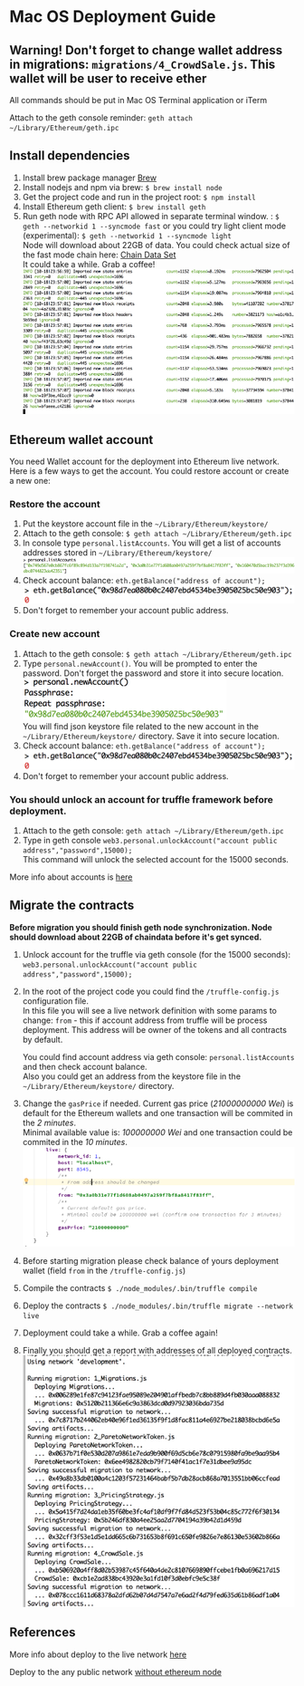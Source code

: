 # Mac OS Deployment Guide     

## Warning! Don't forget to change wallet address in migrations: `migrations/4_CrowdSale.js`. This wallet will be user to receive ether  

All commands should be put in Mac OS Terminal application or iTerm

Attach to the geth console reminder: `geth attach ~/Library/Ethereum/geth.ipc`  

## Install dependencies  
1. Install brew package manager [Brew](https://brew.sh)
2. Install nodejs and npm via brew: `$ brew install node`
3. Get the project code and run in the project root: `$ npm install`   
4. Install Ethereum geth client: `$ brew install geth`  
5. Run geth node with RPC API allowed in separate terminal window. : `$ geth --networkid 1 --syncmode fast` or you could try light client mode (experimental): `$ geth --networkid 1 --syncmode light`  
Node will download about 22GB of data. You could check actual size of the fast mode chain here: [Chain Data Set](https://etherscan.io/chart2/chaindatasizefast)  
It could take a while. Grab a coffee!  
![Node is updating](images/node_is_updating.png)  

## Ethereum wallet account
You need Wallet account for the deployment into Ethereum live network. Here is a few ways to get the account. 
You could restore account or create a new one:

### Restore the account
1. Put the keystore account file in the `~/Library/Ethereum/keystore/`  
2. Attach to the geth console: `$ geth attach ~/Library/Ethereum/geth.ipc`  
3. In console type `personal.listAccounts`. You will get a list of accounts addresses stored in `~/Library/Ethereum/keystore/`
![Personal List Accounts](images/personal_list_accounts.png)
4. Check account balance: `eth.getBalance("address of account");`
![Eth Check Balance](images/eth_check_balance.png)  
5. Don't forget to remember your account public address.  

### Create new account
1. Attach to the geth console: `$ geth attach ~/Library/Ethereum/geth.ipc`
2. Type `personal.newAccount()`. You will be prompted to enter the password. Don't forget the password and store it into secure location.
![Personal New Account](images/personal_new_account.png)  
You will find json keystore file related to the new account in the `~/Library/Ethereum/keystore/` directory. Save it into secure location.
3. Check account balance: `eth.getBalance("address of account");`
![Eth Check Balance](images/eth_check_balance.png)
4. Don't forget to remember your account public address.  

### You should unlock an account for truffle framework before deployment.
1. Attach to the geth console: `geth attach ~/Library/Ethereum/geth.ipc`
2. Type in geth console `web3.personal.unlockAccount("account public address","password",15000);`   
This command will unlock the selected account for the 15000 seconds.
    
More info about accounts is [here](https://theethereum.wiki/w/index.php/Accounts,_Addresses,_Public_And_Private_Keys,_And_Tokens)

## Migrate the contracts
**Before migration you should finish geth node synchronization. Node should download about 22GB of chaindata before it's get synced.**

1. Unlock account for the truffle via geth console (for the 15000 seconds): `web3.personal.unlockAccount("account public address","password",15000);`  
2. In the root of the project code you could find the `/truffle-config.js` configuration file.   
In this file you will see a live network definition with some params to change:
   `from` - this if account address from truffle will be process deployment. This address will be owner of the tokens and all contracts by default.  
       
   You could find account address via geth console: `personal.listAccounts` and then check account balance.  
   Also you could get an address from the keystore file in the `~/Library/Ethereum/keystore/` directory.
3. Change the `gasPrice` if needed. Current gas price (*21000000000 Wei*) is default for the Ethereum wallets and one transaction will be commited in the *2 minutes*.    
   Minimal available value is: *100000000 Wei* and one transaction could be commited in the *10 minutes*.
![Truffle Config](images/truffle_config.png)
 
4. Before starting migration please check balance of yours deployment wallet (field `from` in the `/truffle-config.js`)
5. Compile the contracts `$ ./node_modules/.bin/truffle compile`   
6. Deploy the contracts `$ ./node_modules/.bin/truffle migrate --network live`    
7. Deployment could take a while. Grab a coffee again!   
8. Finally you should get a report with addresses of all deployed contracts.
![Final Deploy](images/final_deploy.png)
  
  
## References
More info about deploy to the live network [here](http://truffleframework.com/tutorials/deploying-to-the-live-network)
  
Deploy to the any public network [without ethereum node](http://truffleframework.com/tutorials/using-infura-custom-provider)






